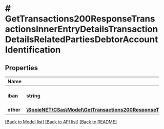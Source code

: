 # # GetTransactions200ResponseTransactionsInnerEntryDetailsTransactionDetailsRelatedPartiesDebtorAccountIdentification

## Properties

Name | Type | Description | Notes
------------ | ------------- | ------------- | -------------
**iban** | **string** | IBAN of the debtor account | [optional]
**other** | [**\SpojeNET\CSas\Model\GetTransactions200ResponseTransactionsInnerEntryDetailsTransactionDetailsRelatedPartiesDebtorAccountIdentificationOther**](GetTransactions200ResponseTransactionsInnerEntryDetailsTransactionDetailsRelatedPartiesDebtorAccountIdentificationOther.md) |  | [optional]

[[Back to Model list]](../../README.md#models) [[Back to API list]](../../README.md#endpoints) [[Back to README]](../../README.md)
